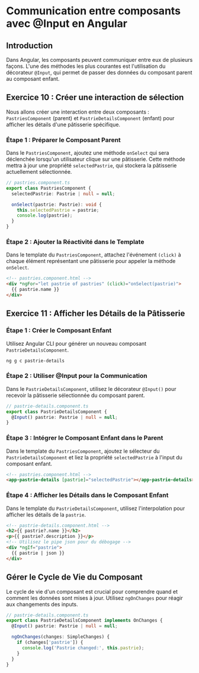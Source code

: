 # Communication entre composants avec @Input en Angular

## Introduction

Dans Angular, les composants peuvent communiquer entre eux de plusieurs façons. L'une des méthodes les plus courantes est l'utilisation du décorateur `@Input`, qui permet de passer des données du composant parent au composant enfant.

## Exercice 10 : Créer une interaction de sélection

Nous allons créer une interaction entre deux composants : `PastriesComponent` (parent) et `PastrieDetailsComponent` (enfant) pour afficher les détails d'une pâtisserie spécifique.

### Étape 1 : Préparer le Composant Parent

Dans le `PastriesComponent`, ajoutez une méthode `onSelect` qui sera déclenchée lorsqu'un utilisateur clique sur une pâtisserie. Cette méthode mettra à jour une propriété `selectedPastrie`, qui stockera la pâtisserie actuellement sélectionnée.

```ts
// pastries.component.ts
export class PastriesComponent {
  selectedPastrie: Pastrie | null = null;

  onSelect(pastrie: Pastrie): void {
    this.selectedPastrie = pastrie;
    console.log(pastrie);
  }
}
```

### Étape 2 : Ajouter la Réactivité dans le Template

Dans le template du `PastriesComponent`, attachez l'événement `(click)` à chaque élément représentant une pâtisserie pour appeler la méthode `onSelect`.

```html
<!-- pastries.component.html -->
<div *ngFor="let pastrie of pastries" (click)="onSelect(pastrie)">
  {{ pastrie.name }}
</div>
```

## Exercice 11 : Afficher les Détails de la Pâtisserie

### Étape 1 : Créer le Composant Enfant

Utilisez Angular CLI pour générer un nouveau composant `PastrieDetailsComponent`.

```bash
ng g c pastrie-details
```

### Étape 2 : Utiliser @Input pour la Communication

Dans le `PastrieDetailsComponent`, utilisez le décorateur `@Input()` pour recevoir la pâtisserie sélectionnée du composant parent.

```ts
// pastrie-details.component.ts
export class PastrieDetailsComponent {
  @Input() pastrie: Pastrie | null = null;
}
```

### Étape 3 : Intégrer le Composant Enfant dans le Parent

Dans le template du `PastriesComponent`, ajoutez le sélecteur du `PastrieDetailsComponent` et liez la propriété `selectedPastrie` à l'input du composant enfant.

```html
<!-- pastries.component.html -->
<app-pastrie-details [pastrie]="selectedPastrie"></app-pastrie-details>
```

### Étape 4 : Afficher les Détails dans le Composant Enfant

Dans le template du `PastrieDetailsComponent`, utilisez l'interpolation pour afficher les détails de la `pastrie`.

```html
<!-- pastrie-details.component.html -->
<h2>{{ pastrie?.name }}</h2>
<p>{{ pastrie?.description }}</p>
<!-- Utilisez le pipe json pour du débogage -->
<div *ngIf="pastrie">
  {{ pastrie | json }}
</div>
```

## Gérer le Cycle de Vie du Composant

Le cycle de vie d'un composant est crucial pour comprendre quand et comment les données sont mises à jour. Utilisez `ngOnChanges` pour réagir aux changements des inputs.

```ts
// pastrie-details.component.ts
export class PastrieDetailsComponent implements OnChanges {
  @Input() pastrie: Pastrie | null = null;

  ngOnChanges(changes: SimpleChanges) {
    if (changes['pastrie']) {
      console.log('Pastrie changed:', this.pastrie);
    }
  }
}
```
